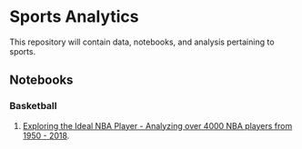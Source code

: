 # Sports Analytics 
This repository will contain data, notebooks, and analysis pertaining to sports. 

## Notebooks
### Basketball
1. [Exploring the Ideal NBA Player - Analyzing over 4000 NBA players from 1950 - 2018](https://github.com/isacmlee/sports-analytics/tree/master/exploring-ideal-player).
